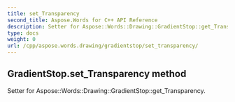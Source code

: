 ```yaml
---
title: set_Transparency
second_title: Aspose.Words for C++ API Reference
description: Setter for Aspose::Words::Drawing::GradientStop::get_Transparency. 
type: docs
weight: 0
url: /cpp/aspose.words.drawing/gradientstop/set_transparency/
---
```

## GradientStop.set_Transparency method


Setter for Aspose::Words::Drawing::GradientStop::get_Transparency. 

